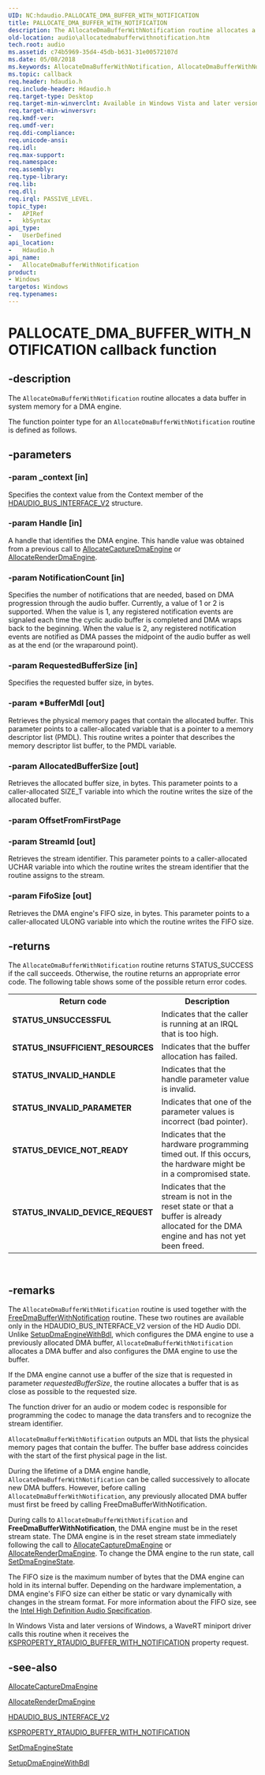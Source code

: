 ```yaml
---
UID: NC:hdaudio.PALLOCATE_DMA_BUFFER_WITH_NOTIFICATION
title: PALLOCATE_DMA_BUFFER_WITH_NOTIFICATION
description: The AllocateDmaBufferWithNotification routine allocates a data buffer in system memory for a DMA engine.The function pointer type for an AllocateDmaBufferWithNotification routine is defined as follows.
old-location: audio\allocatedmabufferwithnotification.htm
tech.root: audio
ms.assetid: c74b5969-35d4-45db-b631-31e00572107d
ms.date: 05/08/2018
ms.keywords: AllocateDmaBufferWithNotification, AllocateDmaBufferWithNotification callback function [Audio Devices], PALLOCATE_DMA_BUFFER_WITH_NOTIFICATION, PALLOCATE_DMA_BUFFER_WITH_NOTIFICATION callback, aud-prop2_37aa129c-f389-402a-ba68-8dedb9ce6b6b.xml, audio.allocatedmabufferwithnotification, hdaudio/AllocateDmaBufferWithNotification
ms.topic: callback
req.header: hdaudio.h
req.include-header: Hdaudio.h
req.target-type: Desktop
req.target-min-winverclnt: Available in Windows Vista and later versions of Windows.
req.target-min-winversvr: 
req.kmdf-ver: 
req.umdf-ver: 
req.ddi-compliance: 
req.unicode-ansi: 
req.idl: 
req.max-support: 
req.namespace: 
req.assembly: 
req.type-library: 
req.lib: 
req.dll: 
req.irql: PASSIVE_LEVEL.
topic_type:
-	APIRef
-	kbSyntax
api_type:
-	UserDefined
api_location:
-	Hdaudio.h
api_name:
-	AllocateDmaBufferWithNotification
product:
- Windows
targetos: Windows
req.typenames: 
---
```


# PALLOCATE_DMA_BUFFER_WITH_NOTIFICATION callback function


## -description


The <code>AllocateDmaBufferWithNotification</code> routine allocates a data buffer in system memory for a DMA engine.

The function pointer type for an <code>AllocateDmaBufferWithNotification</code> routine is defined as follows.


## -parameters




### -param _context [in]

Specifies the context value from the Context member of the <a href="https://msdn.microsoft.com/library/windows/hardware/ff536418">HDAUDIO_BUS_INTERFACE_V2</a> structure.


### -param Handle [in]

A handle that identifies the DMA engine. This handle value was obtained from a previous call to <a href="https://msdn.microsoft.com/038e52be-04db-41c2-aa19-85bc4eb8bc57">AllocateCaptureDmaEngine</a> or <a href="https://msdn.microsoft.com/fb2a64ca-7e8e-4352-86c6-b9500e535c75">AllocateRenderDmaEngine</a>.


### -param NotificationCount [in]

Specifies the number of notifications that are needed, based on DMA progression through the audio buffer.  Currently, a value of 1 or 2 is supported.  When the value is 1, any registered notification events are signaled each time the cyclic audio buffer is completed and DMA wraps back to the beginning.  When the value is 2, any registered notification events are notified as DMA passes the midpoint of the audio buffer as well as at the end (or the wraparound point).


### -param RequestedBufferSize [in]

Specifies the requested buffer size, in bytes.


### -param *BufferMdl [out]

Retrieves the physical memory pages that contain the allocated buffer. This parameter points to a caller-allocated variable that is a pointer to a memory descriptor list (PMDL). This routine writes a pointer that describes the memory descriptor list buffer, to the PMDL variable.


### -param AllocatedBufferSize [out]

Retrieves the allocated buffer size, in bytes. This parameter points to a caller-allocated SIZE_T variable into which the routine writes the size of the allocated buffer.


### -param OffsetFromFirstPage


### -param StreamId [out]

Retrieves the stream identifier. This parameter points to a caller-allocated UCHAR variable into which the routine writes the stream identifier that the routine assigns to the stream.


### -param FifoSize [out]

Retrieves the DMA engine's FIFO size, in bytes. This parameter points to a caller-allocated ULONG variable into which the routine writes the FIFO size.


## -returns



The <code>AllocateDmaBufferWithNotification</code> routine returns STATUS_SUCCESS if the call succeeds. Otherwise, the routine returns an appropriate error code. The following table shows some of the possible return error codes.

<table>
<tr>
<th>Return code</th>
<th>Description</th>
</tr>
<tr>
<td width="40%">
<dl>
<dt><b>STATUS_UNSUCCESSFUL</b></dt>
</dl>
</td>
<td width="60%">
Indicates that the caller is running at an IRQL that is too high.

</td>
</tr>
<tr>
<td width="40%">
<dl>
<dt><b>STATUS_INSUFFICIENT_RESOURCES</b></dt>
</dl>
</td>
<td width="60%">
Indicates that the buffer allocation has failed.

</td>
</tr>
<tr>
<td width="40%">
<dl>
<dt><b>STATUS_INVALID_HANDLE</b></dt>
</dl>
</td>
<td width="60%">
Indicates that the handle parameter value is invalid.

</td>
</tr>
<tr>
<td width="40%">
<dl>
<dt><b>STATUS_INVALID_PARAMETER</b></dt>
</dl>
</td>
<td width="60%">
Indicates that one of the parameter values is incorrect (bad pointer).

</td>
</tr>
<tr>
<td width="40%">
<dl>
<dt><b>STATUS_DEVICE_NOT_READY</b></dt>
</dl>
</td>
<td width="60%">
Indicates that the hardware programming timed out. If this occurs, the hardware might be in a compromised state.

</td>
</tr>
<tr>
<td width="40%">
<dl>
<dt><b>STATUS_INVALID_DEVICE_REQUEST</b></dt>
</dl>
</td>
<td width="60%">
Indicates that the stream is not in the reset state or that a buffer is already allocated for the DMA engine and has not yet been freed.

</td>
</tr>
</table>
 




## -remarks



The <code>AllocateDmaBufferWithNotification</code> routine is used together with the <a href="https://msdn.microsoft.com/98fc6201-d9b4-4c85-b624-011f360df068">FreeDmaBufferWithNotification</a> routine. These two routines are available only in the HDAUDIO_BUS_INTERFACE_V2 version of the HD Audio DDI. Unlike <a href="https://msdn.microsoft.com/2760579b-9922-4709-a049-a73f3abd5043">SetupDmaEngineWithBdl</a>, which configures the DMA engine to use a previously allocated DMA buffer, <code>AllocateDmaBufferWithNotification</code> allocates a DMA buffer and also configures the DMA engine to use the buffer.

If the DMA engine cannot use a buffer of the size that is requested in parameter <i>requestedBufferSize</i>, the routine allocates a buffer that is as close as possible to the requested size.

The function driver for an audio or modem codec is responsible for programming the codec to manage the data transfers and to recognize the stream identifier.

<code>AllocateDmaBufferWithNotification</code> outputs an MDL that lists the physical memory pages that contain the buffer. The buffer base address coincides with the start of the first physical page in the list.

During the lifetime of a DMA engine handle, <code>AllocateDmaBufferWithNotification</code> can be called successively to allocate new DMA buffers. However, before calling <code>AllocateDmaBufferWithNotification</code>, any previously allocated DMA buffer must first be freed by calling FreeDmaBufferWithNotification.

During calls to <code>AllocateDmaBufferWithNotification</code> and <b>FreeDmaBufferWithNotification</b>, the DMA engine must be in the reset stream state. The DMA engine is in the reset stream state immediately following the call to <a href="https://msdn.microsoft.com/038e52be-04db-41c2-aa19-85bc4eb8bc57">AllocateCaptureDmaEngine</a> or <a href="https://msdn.microsoft.com/fb2a64ca-7e8e-4352-86c6-b9500e535c75">AllocateRenderDmaEngine</a>. To change the DMA engine to the run state, call <a href="https://msdn.microsoft.com/05cfb827-e143-4d77-b378-e02dd381e429">SetDmaEngineState</a>.

The FIFO size is the maximum number of bytes that the DMA engine can hold in its internal buffer. Depending on the hardware implementation, a DMA engine's FIFO size can either be static or vary dynamically with changes in the stream format. For more information about the FIFO size, see the <a href="https://go.microsoft.com/fwlink/p/?linkid=42508">Intel High Definition Audio Specification</a>.

In Windows Vista and later versions of Windows, a WaveRT miniport driver calls this routine when it receives the <a href="https://msdn.microsoft.com/library/windows/hardware/ff537374">KSPROPERTY_RTAUDIO_BUFFER_WITH_NOTIFICATION</a> property request. 




## -see-also




<a href="https://msdn.microsoft.com/038e52be-04db-41c2-aa19-85bc4eb8bc57">AllocateCaptureDmaEngine</a>



<a href="https://msdn.microsoft.com/fb2a64ca-7e8e-4352-86c6-b9500e535c75">AllocateRenderDmaEngine</a>



<a href="https://msdn.microsoft.com/library/windows/hardware/ff536418">HDAUDIO_BUS_INTERFACE_V2</a>



<a href="https://msdn.microsoft.com/library/windows/hardware/ff537374">KSPROPERTY_RTAUDIO_BUFFER_WITH_NOTIFICATION</a>



<a href="https://msdn.microsoft.com/05cfb827-e143-4d77-b378-e02dd381e429">SetDmaEngineState</a>



<a href="https://msdn.microsoft.com/2760579b-9922-4709-a049-a73f3abd5043">SetupDmaEngineWithBdl</a>
 

 

